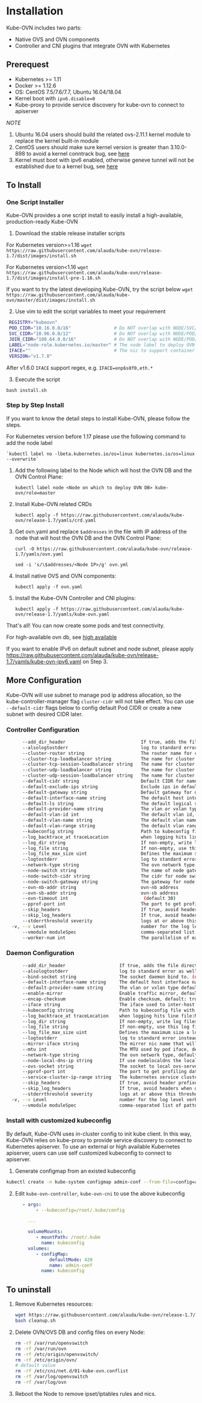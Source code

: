 # Installation

Kube-OVN includes two parts:
- Native OVS and OVN components
- Controller and CNI plugins that integrate OVN with Kubernetes

## Prerequest
- Kubernetes >= 1.11
- Docker >= 1.12.6
- OS: CentOS 7.5/7.6/7.7, Ubuntu 16.04/18.04
- Kernel boot with `ipv6.disable=0`
- Kube-proxy to provide service discovery for kube-ovn to connect to apiserver

*NOTE*
1. Ubuntu 16.04 users should build the related ovs-2.11.1 kernel module to replace the kernel built-in module
2. CentOS users should make sure kernel version is greater than 3.10.0-898 to avoid a kernel conntrack bug, see [here](https://bugs.launchpad.net/neutron/+bug/1776778)
3. Kernel must boot with ipv6 enabled, otherwise geneve tunnel will not be established due to a kernel bug, see [here](https://bugs.launchpad.net/ubuntu/+source/linux/+bug/1794232)

## To Install

### One Script Installer

Kube-OVN provides a one script install to easily install a high-available, production-ready Kube-OVN

1. Download the stable release installer scripts

For Kubernetes version>=1.16
`wget https://raw.githubusercontent.com/alauda/kube-ovn/release-1.7/dist/images/install.sh`

For Kubernetes version<1.16
`wget https://raw.githubusercontent.com/alauda/kube-ovn/release-1.7/dist/images/install-pre-1.16.sh`

If you want to try the latest developing Kube-OVN, try the script below
`wget https://raw.githubusercontent.com/alauda/kube-ovn/master/dist/images/install.sh`

2. Use vim to edit the script variables to meet your requirement
```bash
 REGISTRY="kubeovn"
 POD_CIDR="10.16.0.0/16"                # Do NOT overlap with NODE/SVC/JOIN CIDR
 SVC_CIDR="10.96.0.0/12"                # Do NOT overlap with NODE/POD/JOIN CIDR
 JOIN_CIDR="100.64.0.0/16"              # Do NOT overlap with NODE/POD/SVC CIDR
 LABEL="node-role.kubernetes.io/master" # The node label to deploy OVN DB
 IFACE=""                               # The nic to support container network can be a nic name or a group of regex separated by comma, if empty will use the nic that the default route use
 VERSION="v1.7.0"
```

After v1.6.0 `IFACE` support regex, e.g. `IFACE=enp6s0f0,eth.*`

3. Execute the script

`bash install.sh`

### Step by Step Install

If you want to know the detail steps to install Kube-OVN, please follow the steps.

For Kubernetes version before 1.17 please use the following command to add the node label

    `kubectl label no -lbeta.kubernetes.io/os=linux kubernetes.io/os=linux --overwrite`

1. Add the following label to the Node which will host the OVN DB and the OVN Control Plane:

    `kubectl label node <Node on which to deploy OVN DB> kube-ovn/role=master`
2. Install Kube-OVN related CRDs

    `kubectl apply -f https://raw.githubusercontent.com/alauda/kube-ovn/release-1.7/yamls/crd.yaml`
3. Get ovn.yaml and replace `$addresses` in the file with IP address of the node that will host the OVN DB and the OVN Control Plane:

    `curl -O https://raw.githubusercontent.com/alauda/kube-ovn/release-1.7/yamls/ovn.yaml`

    `sed -i 's/\$addresses/<Node IP>/g' ovn.yml`
4. Install native OVS and OVN components:

    `kubectl apply -f ovn.yaml`
5. Install the Kube-OVN Controller and CNI plugins:

    `kubectl apply -f https://raw.githubusercontent.com/alauda/kube-ovn/release-1.7/yamls/kube-ovn.yaml`

That's all! You can now create some pods and test connectivity.

For high-available ovn db, see [high available](high-available.md)

If you want to enable IPv6 on default subnet and node subnet, please apply https://raw.githubusercontent.com/alauda/kube-ovn/release-1.7/yamls/kube-ovn-ipv6.yaml on Step 3.

## More Configuration

Kube-OVN will use subnet to manage pod ip address allocation, so the kube-controller-manager flag `cluster-cidr` will not take effect.
You can use `--default-cidr` flags below to config default Pod CIDR or create a new subnet with desired CIDR later.

### Controller Configuration

```bash
      --add_dir_header                            If true, adds the file directory to the header
      --alsologtostderr                           log to standard error as well as files
      --cluster-router string                     The router name for cluster router, default: ovn-cluster (default "ovn-cluster")
      --cluster-tcp-loadbalancer string           The name for cluster tcp loadbalancer (default "cluster-tcp-loadbalancer")
      --cluster-tcp-session-loadbalancer string   The name for cluster tcp session loadbalancer (default "cluster-tcp-session-loadbalancer")
      --cluster-udp-loadbalancer string           The name for cluster udp loadbalancer (default "cluster-udp-loadbalancer")
      --cluster-udp-session-loadbalancer string   The name for cluster udp session loadbalancer (default "cluster-udp-session-loadbalancer")
      --default-cidr string                       Default CIDR for namespace with no logical switch annotation, default: 10.16.0.0/16 (default "10.16.0.0/16")
      --default-exclude-ips string                Exclude ips in default switch, default equals to gateway address
      --default-gateway string                    Default gateway for default-cidr, default the first ip in default-cidr
      --default-interface-name string             The default host interface name in the vlan/vxlan type
      --default-ls string                         The default logical switch name, default: ovn-default (default "ovn-default")
      --default-provider-name string              The vlan or vxlan type default provider interface name, default: provider (default "provider")
      --default-vlan-id int                       The default vlan id, default: 1 (default 1)
      --default-vlan-name string                  The default vlan name, default: ovn-vlan (default "ovn-vlan")
      --default-vlan-range string                 The default vlan range, default: 1-4095 (default "1,4095")
      --kubeconfig string                         Path to kubeconfig file with authorization and master location information. If not set use the inCluster token.
      --log_backtrace_at traceLocation            when logging hits line file:N, emit a stack trace (default :0)
      --log_dir string                            If non-empty, write log files in this directory
      --log_file string                           If non-empty, use this log file
      --log_file_max_size uint                    Defines the maximum size a log file can grow to. Unit is megabytes. If the value is 0, the maximum file size is unlimited. (default 1800)
      --logtostderr                               log to standard error instead of files (default true)
      --network-type string                       The ovn network type, default: geneve (default "geneve")
      --node-switch string                        The name of node gateway switch which help node to access pod network, default: join (default "join")
      --node-switch-cidr string                   The cidr for node switch, default: 100.64.0.0/16 (default "100.64.0.0/16")
      --node-switch-gateway string                The gateway for node switch, default the first ip in node-switch-cidr
      --ovn-nb-addr string                        ovn-nb address
      --ovn-sb-addr string                        ovn-sb address
      --ovn-timeout int                            (default 30)
      --pprof-port int                            The port to get profiling data, default 10660 (default 10660)
      --skip_headers                              If true, avoid header prefixes in the log messages
      --skip_log_headers                          If true, avoid headers when opening log files
      --stderrthreshold severity                  logs at or above this threshold go to stderr (default 2)
  -v, --v Level                                   number for the log level verbosity
      --vmodule moduleSpec                        comma-separated list of pattern=N settings for file-filtered logging
      --worker-num int                            The parallelism of each worker, default: 3 (default 3)
```

### Daemon Configuration

```bash
      --add_dir_header                    If true, adds the file directory to the header
      --alsologtostderr                   log to standard error as well as files
      --bind-socket string                The socket daemon bind to. (default "/var/run/cniserver.sock")
      --default-interface-name string     The default host interface name in the vlan/vxlan type
      --default-provider-name string      The vlan or vxlan type default provider interface name, default: provider (default "provider")
      --enable-mirror                     Enable traffic mirror, default: false
      --encap-checksum                    Enable checksum, default: true (default true)
      --iface string                      The iface used to inter-host pod communication, can be a nic name or a group of regex separated by comma, default: the default route iface
      --kubeconfig string                 Path to kubeconfig file with authorization and master location information. If not set use the inCluster token.
      --log_backtrace_at traceLocation    when logging hits line file:N, emit a stack trace (default :0)
      --log_dir string                    If non-empty, write log files in this directory
      --log_file string                   If non-empty, use this log file
      --log_file_max_size uint            Defines the maximum size a log file can grow to. Unit is megabytes. If the value is 0, the maximum file size is unlimited. (default 1800)
      --logtostderr                       log to standard error instead of files (default true)
      --mirror-iface string               The mirror nic name that will be created by kube-ovn, default: mirror0 (default "mirror0")
      --mtu int                           The MTU used by pod iface, default: iface MTU - 100
      --network-type string               The ovn network type, default: geneve (default "geneve")
      --node-local-dns-ip string          If use nodelocaldns the local dns server ip should be set here, default empty.
      --ovs-socket string                 The socket to local ovs-server
      --pprof-port int                    The port to get profiling data, default: 10665 (default 10665)
      --service-cluster-ip-range string   The kubernetes service cluster ip range, default: 10.96.0.0/12 (default "10.96.0.0/12")
      --skip_headers                      If true, avoid header prefixes in the log messages
      --skip_log_headers                  If true, avoid headers when opening log files
      --stderrthreshold severity          logs at or above this threshold go to stderr (default 2)
  -v, --v Level                           number for the log level verbosity
      --vmodule moduleSpec                comma-separated list of pattern=N settings for file-filtered logging
```

### Install with customized kubeconfig

By default, Kube-OVN uses in-cluster config to init kube client. In this way, Kube-OVN relies on kube-proxy to provide service discovery to connect to Kubernetes apiserver. 
To use an external or high available Kubernetes apiserver, users can use self customized kubeconfig to connect to apiserver.

1. Generate configmap from an existed kubeconfig
```bash
kubectl create -n kube-system configmap admin-conf --from-file=config=admin.conf
```

2. Edit `kube-ovn-controller`, `kube-ovn-cni` to use the above kubeconfig

```yaml
      - args:
           - --kubeconfig=/root/.kube/config

        ...

        volumeMounts:
           - mountPath: /root/.kube
             name: kubeconfig
        volumes:
           - configMap:
                defaultMode: 420
                name: admin-conf
             name: kubeconfig
```

## To uninstall

1. Remove Kubernetes resources:

    ```bash
    wget https://raw.githubusercontent.com/alauda/kube-ovn/release-1.7/dist/images/cleanup.sh
    bash cleanup.sh
    ```

2. Delete OVN/OVS DB and config files on every Node:

    ```bash
    rm -rf /var/run/openvswitch
    rm -rf /var/run/ovn
    rm -rf /etc/origin/openvswitch/
    rm -rf /etc/origin/ovn/
    # default value
    rm -rf /etc/cni/net.d/01-kube-ovn.conflist
    rm -rf /var/log/openvswitch
    rm -rf /var/log/ovn
    ```
3. Reboot the Node to remove ipset/iptables rules and nics.
